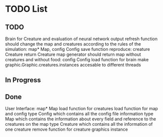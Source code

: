# TODO List

## TODO

Brain for Creature and evaluation of neural network output
refresh function should change the map and creatures according to the rules of the simulation: map* Map, config Config
save function
reproduce: creature Creature return Creature
map generator should return map without creatures and without food: config Config
load function for brain
make graphic.Graphic.creatures.instances accesable to different threads

## In Progress


## Done

User Interface: map* Map
load function for creatures
load function for map and config
type Config which contains all the config file information
type Map which contains the information about every field and reference to the creatures on the map
type Creature which contains all the information of one creature
remove function for creature graphics instance
